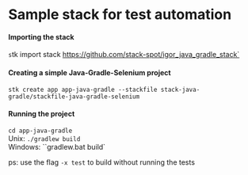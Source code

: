 # Sample stack for test automation
#### Importing the stack
`s`tk import stack https://github.com/stack-spot/igor_java_gradle_stack`
#### Creating a simple Java-Gradle-Selenium project
`stk create app app-java-gradle --stackfile stack-java-gradle/stackfile-java-gradle-selenium`
#### Running the project
`cd app-java-gradle`  
Unix: `./gradlew build`  
Windows: ``gradlew.bat build`  
  
ps: use the flag `-x test` to build without running the tests